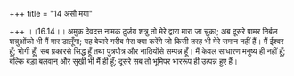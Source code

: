 +++
title = "14 असौ मया"

+++
।।16.14।। अमुक देवदत्त नामक दुर्जय शत्रु तो मेरे द्वारा मारा जा चुका; अब
दूसरे पामर निर्बल शत्रुओंको भी मैं मार डालूँगा; यह बेचारे गरीब मेरा क्या
करेंगे जो किसी तरह भी मेरे समान नहीं हैं। मैं ईश्वर हूँ; भोगी हूँ; सब
प्रकारसे सिद्ध हूँ तथा पुत्रपौत्र और नातियोंसे सम्पन्न हूँ। मैं केवल
साधारण मनुष्य ही नहीं हूँ; बल्कि बड़ा बलवान् और सुखी भी मैं ही हूँ;
दूसरे सब तो भूमिपर भाररूप ही उत्पन्न हुए हैं।
